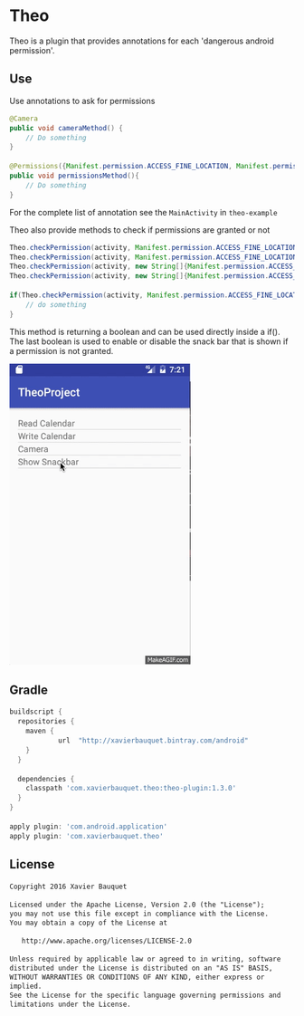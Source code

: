 # Theo
Theo is a plugin that provides annotations for each 'dangerous android permission'.

Use
--------
Use annotations to ask for permissions

```java
@Camera
public void cameraMethod() {
    // Do something
}

@Permissions({Manifest.permission.ACCESS_FINE_LOCATION, Manifest.permission.CAMERA})
public void permissionsMethod(){
    // Do something
}
```

For the complete list of annotation see the `MainActivity` in `theo-example`

Theo also provide methods to check if permissions are granted or not

```java
Theo.checkPermission(activity, Manifest.permission.ACCESS_FINE_LOCATION);
Theo.checkPermission(activity, Manifest.permission.ACCESS_FINE_LOCATION, false);
Theo.checkPermission(activity, new String[]{Manifest.permission.ACCESS_FINE_LOCATION, Manifest.permission.CAMERA});
Theo.checkPermission(activity, new String[]{Manifest.permission.ACCESS_FINE_LOCATION, Manifest.permission.CAMERA}, false);

if(Theo.checkPermission(activity, Manifest.permission.ACCESS_FINE_LOCATION);){
    // do something
}
```
This method is returning a boolean and can be used directly inside a if().
The last boolean is used to enable or disable the snack bar that is shown if a permission is not granted.

![1]

Gradle
--------

```groovy
buildscript {
  repositories {
    maven {
            url  "http://xavierbauquet.bintray.com/android"
    }
  }

  dependencies {
    classpath 'com.xavierbauquet.theo:theo-plugin:1.3.0'
  }
}

apply plugin: 'com.android.application'
apply plugin: 'com.xavierbauquet.theo'
```


License
--------

    Copyright 2016 Xavier Bauquet

    Licensed under the Apache License, Version 2.0 (the "License");
    you may not use this file except in compliance with the License.
    You may obtain a copy of the License at

       http://www.apache.org/licenses/LICENSE-2.0

    Unless required by applicable law or agreed to in writing, software
    distributed under the License is distributed on an "AS IS" BASIS,
    WITHOUT WARRANTIES OR CONDITIONS OF ANY KIND, either express or implied.
    See the License for the specific language governing permissions and
    limitations under the License.

[1]: ./gif/snackbar.gif
